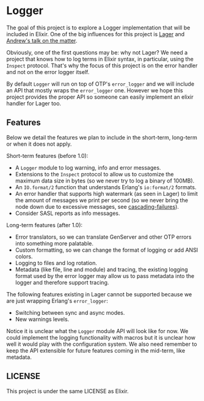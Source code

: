 Logger
======

The goal of this project is to explore a Logger implementation that will be included in Elixir. One of the big influences for this project is [Lager](https://github.com/basho/lager) and [Andrew's talk on the matter](http://www.youtube.com/watch?v=8BNpOHFvg_Q).

Obviously, one of the first questions may be: why not Lager? We need a project that knows how to log terms in Elixir syntax, in particular, using the `Inspect` protocol. That's why the focus of this project is on the error handler and not on the error logger itself.

By default `Logger` will run on top of OTP's `error_logger` and we will include an API that mostly wraps the `error_logger` one. However we hope this project provides the proper API so someone can easily implement an elixir handler for Lager too.

## Features

Below we detail the features we plan to include in the short-term, long-term or when it does not apply.

Short-term features (before 1.0):

  * A `Logger` module to log warning, info and error messages.
  * Extensions to the `Inspect` protocol to allow us to customize the maximum data size in bytes (so we never try to log a binary of 100MB).
  * An `IO.format/2` function that understands Erlang's `io:format/2` formats.
  * An error handler that supports high watermark (as seen in Lager) to limit the amount of messages we print per second (so we never bring the node down due to excessive messages, see [cascading-failures](https://github.com/ferd/cascading-failures)).
  * Consider SASL reports as info messages.

Long-term features (after 1.0):

  * Error translators, so we can translate GenServer and other OTP errors into something more palatable.
  * Custom formatting, so we can change the format of logging or add ANSI colors.
  * Logging to files and log rotation.
  * Metadata (like file, line and module) and tracing, the existing logging format used by the error logger may allow us to pass metadata into the logger and therefore support tracing.

The following features existing in Lager cannot be supported because we are just wrapping Erlang's `error_logger`:

  * Switching between sync and async modes.
  * New warnings levels.

Notice it is unclear what the `Logger` module API will look like for now. We could implement the logging functionality with macros but it is unclear how well it would play with the configuration system. We also need remember to keep the API extensible for future features coming in the mid-term, like metadata.

## LICENSE

This project is under the same LICENSE as Elixir.
